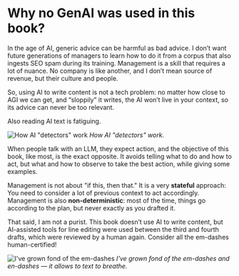 
# Why no GenAI was used in this book?

In the age of AI, generic advice can be harmful as bad advice. I don’t want future generations of managers to learn how to do it from a corpus that also ingests SEO spam during its training. Management is a skill that requires a lot of nuance. No company is like another, and I don’t mean source of revenue, but their culture and people.

So, using AI to write content is not a tech problem: no matter how close to AGI we can get, and “sloppily” it writes, the AI won’t live in your context, so its advice can never be too relevant.

Also reading AI text is fatiguing.

![How AI "detectors" work](/assets/about/meme1.jpg)
*How AI "detectors" work.*

When people talk with an LLM, they expect action, and the objective of this book, like most, is the exact opposite. It avoids telling what to do and how to act, but what and how to observe to take the best action, while giving some examples.

Management is not about "if this, then that." It is a very **stateful** approach: You need to consider a lot of previous context to act accordingly. Management is also **non-deterministic**: most of the time, things go according to the plan, but never exactly as you drafted it.

That said, I am not a purist. This book doesn’t use AI to write content, but AI-assisted tools for line editing were used between the third and fourth drafts, which were reviewed by a human again. Consider all the em-dashes human-certified!

![I've grown fond of the em-dashes](/assets/about/meme2.jpg)
*I've grown fond of the em-dashes and en-dashes — it allows to text to breathe.*